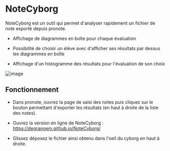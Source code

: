 # NoteCyborg

NoteCyborg est un outil qui permet d'analyser rapidement un fichier de note exporté depuis pronote.

- Affichage de diagrammes en boîte pour chaque évaluation

- Possibilité de choisir un élève avec d'afficher ses résultats par dessus les diagrammes en boîte

- Affichage d'un histogramme des résultats pour l'évaluation de son choix

![image](https://user-images.githubusercontent.com/53106394/236934298-9cc8b531-f286-409f-8e2d-616907bec182.png)

## Fonctionnement

- Dans pronote, ouvrez la page de saisi des notes puis cliquez sur le bouton permettant d'exporter les résultats (en haut à droite de la liste des notes).

- Ouvrez la version en ligne de NoteCyborg : https://degrangem.github.io/NoteCyborg/

- Glissez déposez le fichier ainsi obtenu dans l'oeil du cyborg en haut à droite.
